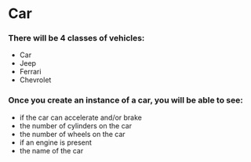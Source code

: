 # Car

### There will be 4 classes of vehicles:
- Car
- Jeep
- Ferrari
- Chevrolet

### Once you create an instance of a car, you will be able to see:
- if the car can accelerate and/or brake
- the number of cylinders on the car 
- the number of wheels on the car 
- if an engine is present
- the name of the car